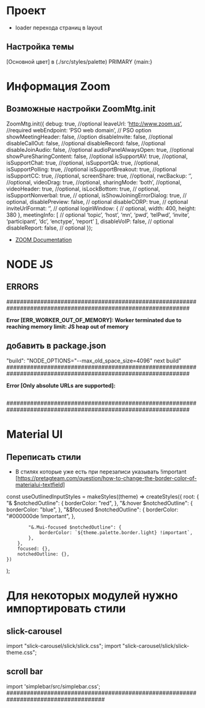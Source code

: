 # Проект

- loader перехода страниц в layout

## Настройка темы

[Основной цвет] в (./src/styles/palette) PRIMARY {main:}

# Информация Zoom

## Возможные настройки ZoomMtg.init

ZoomMtg.init({
debug: true, //optional
leaveUrl: ‘http://www.zoom.us’, //required
webEndpoint: ‘PSO web domain’, // PSO option
showMeetingHeader: false, //option
disableInvite: false, //optional
disableCallOut: false, //optional
disableRecord: false, //optional
disableJoinAudio: false, //optional
audioPanelAlwaysOpen: true, //optional
showPureSharingContent: false, //optional
isSupportAV: true, //optional,
isSupportChat: true, //optional,
isSupportQA: true, //optional,
isSupportPolling: true, //optional
isSupportBreakout: true, //optional
isSupportCC: true, //optional,
screenShare: true, //optional,
rwcBackup: ‘’, //optional,
videoDrag: true, //optional,
sharingMode: ‘both’, //optional,
videoHeader: true, //optional,
isLockBottom: true, // optional,
isSupportNonverbal: true, // optional,
isShowJoiningErrorDialog: true, // optional,
disablePreview: false, // optional
disableCORP: true, // optional
inviteUrlFormat: ‘’, // optional
loginWindow: { // optional,
width: 400,
height: 380
},
meetingInfo: [ // optional
‘topic’,
‘host’,
‘mn’,
‘pwd’,
‘telPwd’,
‘invite’,
‘participant’,
‘dc’,
‘enctype’,
‘report’
],
disableVoIP: false, // optional
disableReport: false, // optional
});

- [ZOOM Documentation](https://marketplace.zoom.us/docs/sdk/native-sdks/web/advanced/web-isolation)

# NODE JS

## ERRORS

##############################################################################################################

**Error [ERR_WORKER_OUT_OF_MEMORY]: Worker terminated due to reaching memory limit: JS heap out of memory**

## добавить в package.json

"build": "NODE_OPTIONS=\"--max_old_space_size=4096\" next build"
##############################################################################################################

**Error [Only absolute URLs are supported]:**

##

##############################################################################################################

# Material UI

## Переписать стили

- В стилях которые уже есть при перезаписи указывать !important
  [https://pretagteam.com/question/how-to-change-the-border-color-of-materialui-textfield]

const useOutlinedInputStyles = makeStyles((theme) =>
createStyles({
root: {
"& $notchedOutline": {
				borderColor: "red",
			},
				"&:hover $notchedOutline": {
				borderColor: "blue",
			},
			"&$focused $notchedOutline": {
borderColor: "#000000de !important",
},

    		"&.Mui-focused $notchedOutline": {
    			borderColor: `${theme.palette.border.light} !important`,
    		},
    	},
    	focused: {},
    	notchedOutline: {},
    })

);

# Для некоторых модулей нужно импортировать стили

## slick-carousel

import "slick-carousel/slick/slick.css";
import "slick-carousel/slick/slick-theme.css";

## scroll bar

import 'simplebar/src/simplebar.css';
#####################################################################################
